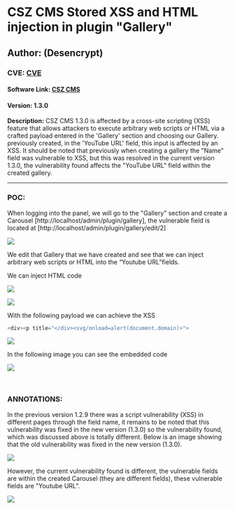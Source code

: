 # CSZ CMS Stored XSS and HTML injection in plugin "Gallery"

## Author: (Desencrypt)

### CVE: [CVE ]()

#### **Software Link**: [CSZ CMS](https://www.cszcms.com/)
#### **Version**: 1.3.0



**Description:** CSZ CMS 1.3.0 is affected by a cross-site scripting (XSS) feature that allows attackers to execute arbitrary web scripts or HTML via a crafted payload entered in the 'Gallery' section and choosing our Gallery. previously created, in the 'YouTube URL' field, this input is affected by an XSS.
It should be noted that previously when creating a gallery the "Name" field was vulnerable to XSS, but this was resolved in the current version 1.3.0, the vulnerability found affects the "YouTube URL" field within the created gallery.


---

### POC:


When logging into the panel, we will go to the "Gallery" section and create a Carousel [http://localhost/admin/plugin/gallery], the vulnerable field is located at [http://localhost/admin/plugin/gallery/edit/2]

![](https://hackmd.io/_uploads/SyPn0le52.png)




We edit that Gallery that we have created and see that we can inject arbitrary web scripts or HTML into the “Youtube URL”fields.


We can inject HTML code


![](https://hackmd.io/_uploads/S1de1-eq2.png)



![](https://hackmd.io/_uploads/r1GmkWlcn.png)


With the following payload we can achieve the XSS

```js
<div><p title="</div><svg/onload=alert(document.domain)>">
```


![](https://hackmd.io/_uploads/rJ3VyWxqn.png)



In the following image you can see the embedded code

![](https://hackmd.io/_uploads/SkYP1Ze93.png)


</br>

### ANNOTATIONS:

In the previous version 1.2.9 there was a script vulnerability (XSS) in different pages through the field name, it remains to be noted that this vulnerability was fixed in the new version (1.3.0) so the vulnerability found, which was discussed above is totally different.
Below is an image showing that the old vulnerability was fixed in the new version (1.3.0).

![](https://hackmd.io/_uploads/HkhjyZl53.png)


However, the current vulnerability found is different, the vulnerable fields are within the created Carousel (they are different fields), these vulnerable fields are "Youtube URL".

![](https://hackmd.io/_uploads/BJoqy-g9h.png)
